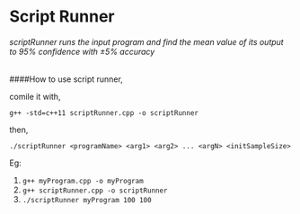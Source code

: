 # Script Runner

###### scriptRunner runs the input program and find the mean value of its output to 95% confidence with ±5% accuracy

####How to use script runner,

comile it with,

```g++ -std=c++11 scriptRunner.cpp -o scriptRunner```

then,

```./scriptRunner <programName> <arg1> <arg2> ... <argN> <initSampleSize>```

Eg:

1. ```g++ myProgram.cpp -o myProgram```
2. ```g++ scriptRunner.cpp -o scriptRunner```
3. ```./scriptRunner myProgram 100 100```
